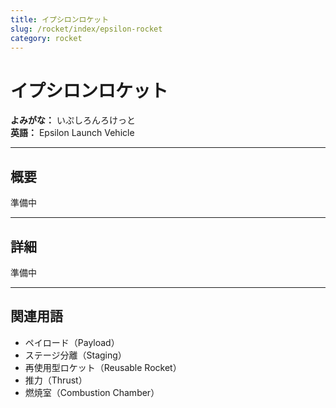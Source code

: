 ```yaml
---
title: イプシロンロケット
slug: /rocket/index/epsilon-rocket
category: rocket
---
```


# イプシロンロケット

**よみがな：** いぷしろんろけっと  
**英語：** Epsilon Launch Vehicle   

---

## 概要

準備中

---

## 詳細

準備中

---

## 関連用語

- ペイロード（Payload）
- ステージ分離（Staging）
- 再使用型ロケット（Reusable Rocket）
- 推力（Thrust）
- 燃焼室（Combustion Chamber）

